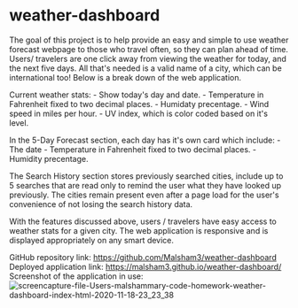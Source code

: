 # weather-dashboard
The goal of this project is to help provide an easy and simple to use weather forecast webpage to those who travel often, so they can plan ahead of time.
Users/ travelers are one click away from viewing the weather for today, and the next five days. All that's needed is a valid name of a city, which can be international too! Below is a break down of the web application. 

Current weather stats: 
    - Show today's day and date.
    - Temperature in Fahrenheit fixed to two decimal places.
    - Humidaty precentage.
    - Wind speed in miles per hour.
    - UV index, which is color coded based on it's level.

In the 5-Day Forecast section, each day has it's own card which include:
    - The date
    - Temperature in Fahrenheit fixed to two decimal places.
    - Humidity precentage.

The Search History section stores previously searched cities, include up to 5 searches that are read only to remind the user what they have looked up previously. The cities remain present even after a page load for the user's convenience of not losing the search history data.

With the features discussed above, users / travelers have easy access to weather stats for a given city. The web application is responsive and is displayed appropriately on any smart device. 

GitHub repository link: https://github.com/Malsham3/weather-dashboard
Deployed application link: https://malsham3.github.io/weather-dashboard/
Screenshot of the application in use: 
![screencapture-file-Users-malshammary-code-homework-weather-dashboard-index-html-2020-11-18-23_23_38](https://user-images.githubusercontent.com/73148818/99629959-3a324a00-29f6-11eb-8890-3714fb9233a9.png)